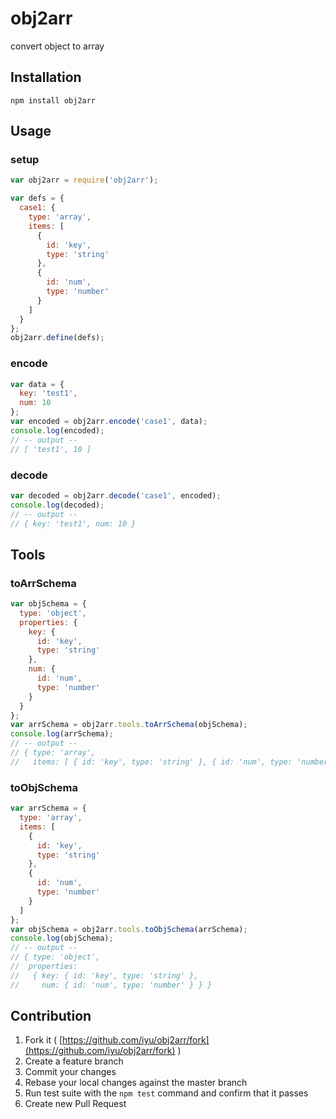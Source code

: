 obj2arr
====
convert object to array

## Installation
```
npm install obj2arr
```

## Usage
### setup
```js
var obj2arr = require('obj2arr');

var defs = {
  case1: {
    type: 'array',
    items: [
      {
        id: 'key',
        type: 'string'
      },
      {
        id: 'num',
        type: 'number'
      }
    ]
  }
};
obj2arr.define(defs);
```

### encode
```js
var data = {
  key: 'test1',
  num: 10
};
var encoded = obj2arr.encode('case1', data);
console.log(encoded);
// -- output --
// [ 'test1', 10 ]
```

### decode
```js
var decoded = obj2arr.decode('case1', encoded);
console.log(decoded);
// -- output --
// { key: 'test1', num: 10 }
```

## Tools
### toArrSchema
```js
var objSchema = {
  type: 'object',
  properties: {
    key: {
      id: 'key',
      type: 'string'
    },
    num: {
      id: 'num',
      type: 'number'
    }
  }
};
var arrSchema = obj2arr.tools.toArrSchema(objSchema);
console.log(arrSchema);
// -- output --
// { type: 'array',
//   items: [ { id: 'key', type: 'string' }, { id: 'num', type: 'number' } ] }
```

### toObjSchema
```js
var arrSchema = {
  type: 'array',
  items: [
    {
      id: 'key',
      type: 'string'
    },
    {
      id: 'num',
      type: 'number'
    }
  ]
};
var objSchema = obj2arr.tools.toObjSchema(arrSchema);
console.log(objSchema);
// -- output --
// { type: 'object',
//  properties:
//   { key: { id: 'key', type: 'string' },
//     num: { id: 'num', type: 'number' } } }
```

## Contribution
1. Fork it ( [https://github.com/iyu/obj2arr/fork](https://github.com/iyu/obj2arr/fork) )
2. Create a feature branch
3. Commit your changes
4. Rebase your local changes against the master branch
5. Run test suite with the `npm test` command and confirm that it passes
5. Create new Pull Request
